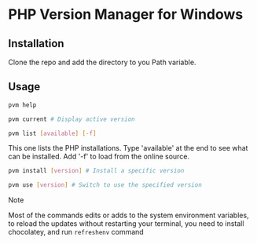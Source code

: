 # PHP Version Manager for Windows

## Installation

Clone the repo and add the directory to you Path variable.

## Usage

```sh
pvm help
```
```sh
pvm current # Display active version
```
```sh
pvm list [available] [-f]
```
This one lists the PHP installations. Type 'available' at the end to see what can be installed. Add '-f' to load from the online source.

```sh                              
pvm install [version] # Install a specific version
```
```sh     
pvm use [version] # Switch to use the specified version
```

> [!NOTE]  
> Most of the commands edits or adds to the  system environment variables, to reload the updates without restarting your terminal, you need to install chocolatey, and run `refreshenv` command